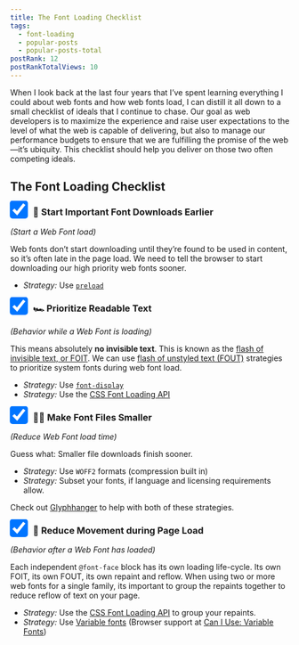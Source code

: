 ```yaml
---
title: The Font Loading Checklist
tags:
  - font-loading
  - popular-posts
  - popular-posts-total
postRank: 12
postRankTotalViews: 10
---
```


<style>
.post-checklist {
  transform: scale(2.5) translate(2px, -1.5px);
  margin-right: 1.5em;
}
</style>

When I look back at the last four years that I’ve spent learning everything I could about web fonts and how web fonts load, I can distill it all down to a small checklist of ideals that I continue to chase. Our goal as web developers is to maximize the experience and raise user expectations to the level of what the web is capable of delivering, but also to manage our performance budgets to ensure that we are fulfilling the promise of the web—it’s ubiquity. This checklist should help you deliver on those two often competing ideals.

## The Font Loading Checklist

### <label><input type="checkbox" class="post-checklist" checked> 🚦 Start Important Font Downloads Earlier</label>

_(Start a Web Font load)_

Web fonts don’t start downloading until they’re found to be used in content, so it’s often late in the page load. We need to tell the browser to start downloading our high priority web fonts sooner.

* _Strategy:_ Use [`preload`](/web/comprehensive-webfonts/#preload)

### <label><input type="checkbox" class="post-checklist" checked> 🏎 Prioritize Readable Text</label>

_(Behavior while a Web Font is loading)_

This means absolutely **no invisible text**. This is known as the [flash of invisible text, or FOIT](/web/webfont-glossary/#foit). We can use [flash of unstyled text (FOUT)](/web/webfont-glossary/#fout) strategies to prioritize system fonts during web font load.

* _Strategy:_ Use [`font-display`](/web/comprehensive-webfonts/#font-display)
* _Strategy:_ Use the [CSS Font Loading API](/web/comprehensive-webfonts/#fout-class)

### <label><input type="checkbox" class="post-checklist" checked> 🐢🐇 Make Font Files Smaller</label>

_(Reduce Web Font load time)_

Guess what: Smaller file downloads finish sooner.

* _Strategy:_ Use `WOFF2` formats (compression built in)
* _Strategy:_ Subset your fonts, if language and licensing requirements allow.

Check out [Glyphhanger](/web/glyphhanger/) to help with both of these strategies.

### <label><input type="checkbox" class="post-checklist" checked> 🏁 Reduce Movement during Page Load</label>

_(Behavior after a Web Font has loaded)_

Each independent `@font-face` block has its own loading life-cycle. Its own FOIT, its own FOUT, its own repaint and reflow. When using two or more web fonts for a single family, its important to group the repaints together to reduce reflow of text on your page.

* _Strategy:_ Use the [CSS Font Loading API](/web/comprehensive-webfonts/#fout-class) to group your repaints.
* _Strategy:_ Use [Variable fonts](https://medium.com/variable-fonts/https-medium-com-tiro-introducing-opentype-variable-fonts-12ba6cd2369) (Browser support at [Can I Use: Variable Fonts](https://caniuse.com/#feat=variable-fonts))
